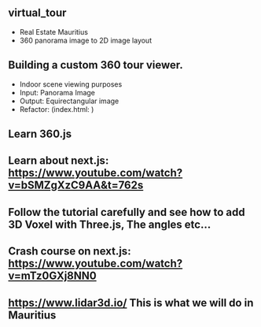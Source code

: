 ## virtual_tour
   * Real Estate Mauritius
   * 360 panorama image to 2D image layout

## Building a custom 360 tour viewer.
   * Indoor scene viewing purposes
   * Input: Panorama Image
   * Output: Equirectangular image
   * Refactor: (index.html: )

## Learn 360.js  

## Learn about next.js: https://www.youtube.com/watch?v=bSMZgXzC9AA&t=762s

## Follow the tutorial carefully and see how to add 3D Voxel with Three.js, The angles etc...

## Crash course on next.js: https://www.youtube.com/watch?v=mTz0GXj8NN0

## https://www.lidar3d.io/ This is what we will do in Mauritius


